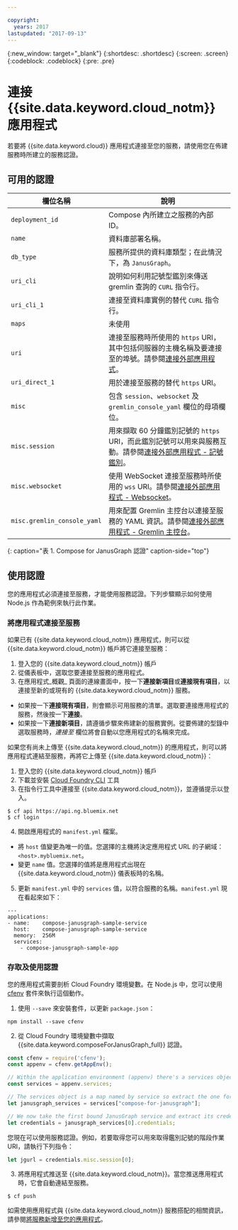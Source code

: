 ```yaml
---

copyright:
  years: 2017
lastupdated: "2017-09-13"
---
```


{:new_window: target="_blank"}
{:shortdesc: .shortdesc}
{:screen: .screen}
{:codeblock: .codeblock}
{:pre: .pre}

# 連接 {{site.data.keyword.cloud_notm}} 應用程式

若要將 {{site.data.keyword.cloud}} 應用程式連接至您的服務，請使用您在佈建服務時所建立的服務認證。

## 可用的認證

欄位名稱|說明
----------|-----------
`deployment_id`|Compose 內所建立之服務的內部 ID。
`name`|資料庫部署名稱。
`db_type`|服務所提供的資料庫類型；在此情況下，為 `JanusGraph`。
`uri_cli`|說明如何利用記號型鑑別來傳送 gremlin 查詢的 `CURL` 指令行。
`uri_cli_1`|連接至資料庫實例的替代 `CURL` 指令行。
`maps`|未使用
`uri`|連接至服務時所使用的 `https` URI，其中包括伺服器的主機名稱及要連接至的埠號。請參閱[連接外部應用程式](./connecting-external.html)。
`uri_direct_1`|用於連接至服務的替代 `https` URI。
`misc`|包含 `session`、`websocket` 及 `gremlin_console_yaml` 欄位的母項欄位。
`misc.session`| 用來擷取 60 分鐘鑑別記號的 `https` URI，而此鑑別記號可以用來與服務互動。請參閱[連接外部應用程式 - 記號鑑別](./connecting-external.html#token-authentication)。
`misc.websocket`|使用 WebSocket 連接至服務時所使用的 `wss` URI。請參閱[連接外部應用程式 - Websocket](./connecting-external.html#websockets)。
`misc.gremlin_console_yaml`|用來配置 Gremlin 主控台以連接至服務的 YAML 資訊。請參閱[連接外部應用程式 - Gremlin 主控台](./connecting-external.html#gremlin-console)。
{: caption="表 1. Compose for JanusGraph 認證" caption-side="top"}

## 使用認證

您的應用程式必須連接至服務，才能使用服務認證。下列步驟顯示如何使用 Node.js 作為範例來執行此作業。

### 將應用程式連接至服務

如果已有 {{site.data.keyword.cloud_notm}} 應用程式，則可以從 {{site.data.keyword.cloud_notm}} 帳戶將它連接至服務：

1. 登入您的 {{site.data.keyword.cloud_notm}} 帳戶
2. 從儀表板中，選取您要連接至服務的應用程式。
3. 在應用程式_概觀_ 頁面的連線畫面中，按一下**連接新項目**或**連接現有項目**，以連接至新的或現有的 {{site.data.keyword.cloud_notm}} 服務。

  - 如果按一下**連接現有項目**，則會顯示可用服務的清單。選取要連接應用程式的服務，然後按一下**連接**。
  - 如果按一下**連接新項目**，請遵循步驟來佈建新的服務實例。從要佈建的型錄中選取服務時，_連接至_ 欄位將會自動以您應用程式的名稱來完成。

如果您有尚未上傳至 {{site.data.keyword.cloud_notm}} 的應用程式，則可以將應用程式連結至服務，再將它上傳至 {{site.data.keyword.cloud_notm}}： 

1. 登入您的 {{site.data.keyword.cloud_notm}} 帳戶
2. 下載並安裝 [Cloud Foundry CLI](https://github.com/cloudfoundry/cli) 工具
3. 在指令行工具中連接至 {{site.data.keyword.cloud_notm}}，並遵循提示以登入。

  ```
  $ cf api https://api.ng.bluemix.net
  $ cf login
  ```

4. 開啟應用程式的 `manifest.yml` 檔案。

  - 將 `host` 值變更為唯一的值。您選擇的主機將決定應用程式 URL 的子網域：`<host>.mybluemix.net`。
  - 變更 `name` 值。您選擇的值將是應用程式出現在 {{site.data.keyword.cloud_notm}} 儀表板時的名稱。

5. 更新 `manifest.yml` 中的 `services` 值，以符合服務的名稱。`manifest.yml` 現在看起來如下：

  ```
  ---
  applications:
  - name:    compose-janusgraph-sample-service
    host:    compose-janusgraph-sample-service
    memory:  256M
    services:
      - compose-janusgraph-sample-app
  ```

### 存取及使用認證

您的應用程式需要剖析 Cloud Foundry 環境變數。在 Node.js 中，您可以使用 [cfenv](https://www.npmjs.com/package/cfenv) 套件來執行這個動作。

1. 使用 `--save` 來安裝套件，以更新 `package.json`：

  ```
  npm install --save cfenv
  ```

2. 從 Cloud Foundry 環境變數中擷取 {{site.data.keyword.composeForJanusGraph_full}} 認證。

  ```javascript
  const cfenv = require('cfenv');
  const appenv = cfenv.getAppEnv();

  // Within the application environment (appenv) there's a services object
  const services = appenv.services;

  // The services object is a map named by service so extract the one for JanusGraph
  let janusgraph_services = services["compose-for-janusgraph"];

  // We now take the first bound JanusGraph service and extract its credentials object
  let credentials = janusgraph_services[0].credentials;
  ```

  您現在可以使用服務認證。例如，若要取得您可以用來取得鑑別記號的階段作業 URI，請執行下列指令：

  ```javascript
  let jgurl = credentials.misc.session[0];
  ```

3. 將應用程式推送至 {{site.data.keyword.cloud_notm}}。當您推送應用程式時，它會自動連結至服務。

  ```
  $ cf push
  ```

如需使用應用程式與 {{site.data.keyword.cloud_notm}} 服務搭配的相關資訊，請參閱[將服務新增至您的應用程式](https://console.bluemix.net/docs/services/reqnsi.html#add_service)。
